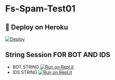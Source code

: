 # Fs-Spam-Test01
## 🚀 Deploy on Heroku 

[![Deploy](https://www.herokucdn.com/deploy/button.svg)](https://heroku.com/deploy?template=https://github.com/HYPER-OP/HYPER-MULTI-SPAM-BOT)

## String Session FOR  BOT AND IDS 


   - BOT STRING [![Run on Repl.it](https://repl.it/badge/github/YukkiBot/YukkiSpamBot)](https://replit.com/@hyperop6666/HYPER-SPAM-BOT-REPL#main.py)
   - IDS STRING [![Run on Repl.it](https://repl.it/badge/github/YukkiBot/YukkiSpamBot)](https://replit.com/@hyperop6666/HYPER-REPL#main.py)
